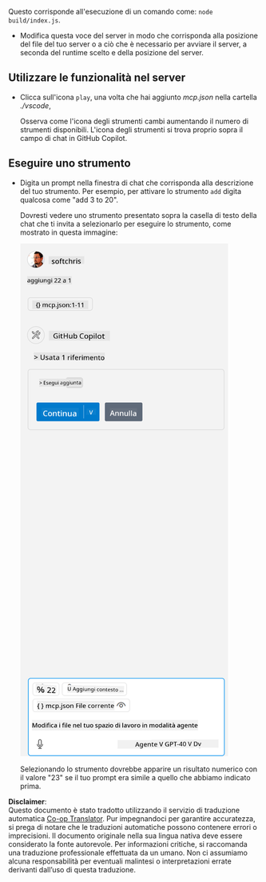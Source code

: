 <!--
CO_OP_TRANSLATOR_METADATA:
{
  "original_hash": "5ef8f5821c1a04f7b1fc4f15098ecab8",
  "translation_date": "2025-07-13T19:42:09+00:00",
  "source_file": "03-GettingStarted/04-vscode/solution/README.md",
  "language_code": "it"
}
-->
Questo corrisponde all'esecuzione di un comando come: `node build/index.js`.

- Modifica questa voce del server in modo che corrisponda alla posizione del file del tuo server o a ciò che è necessario per avviare il server, a seconda del runtime scelto e della posizione del server.

## Utilizzare le funzionalità nel server

- Clicca sull'icona `play`, una volta che hai aggiunto *mcp.json* nella cartella *./vscode*,

    Osserva come l'icona degli strumenti cambi aumentando il numero di strumenti disponibili. L'icona degli strumenti si trova proprio sopra il campo di chat in GitHub Copilot.

## Eseguire uno strumento

- Digita un prompt nella finestra di chat che corrisponda alla descrizione del tuo strumento. Per esempio, per attivare lo strumento `add` digita qualcosa come "add 3 to 20".

    Dovresti vedere uno strumento presentato sopra la casella di testo della chat che ti invita a selezionarlo per eseguire lo strumento, come mostrato in questa immagine:

    ![VS Code che indica la volontà di eseguire uno strumento](../../../../../translated_images/vscode-agent.d5a0e0b897331060518fe3f13907677ef52b879db98c64d68a38338608f3751e.it.png)

    Selezionando lo strumento dovrebbe apparire un risultato numerico con il valore "23" se il tuo prompt era simile a quello che abbiamo indicato prima.

**Disclaimer**:  
Questo documento è stato tradotto utilizzando il servizio di traduzione automatica [Co-op Translator](https://github.com/Azure/co-op-translator). Pur impegnandoci per garantire accuratezza, si prega di notare che le traduzioni automatiche possono contenere errori o imprecisioni. Il documento originale nella sua lingua nativa deve essere considerato la fonte autorevole. Per informazioni critiche, si raccomanda una traduzione professionale effettuata da un umano. Non ci assumiamo alcuna responsabilità per eventuali malintesi o interpretazioni errate derivanti dall’uso di questa traduzione.